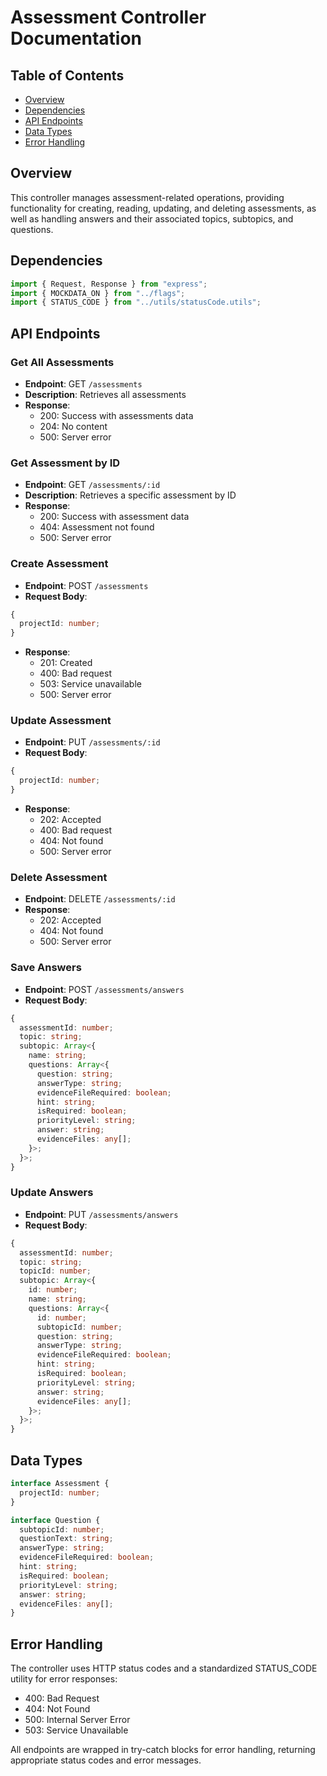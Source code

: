 # Assessment Controller Documentation

## Table of Contents
- [Overview](#overview)
- [Dependencies](#dependencies)
- [API Endpoints](#api-endpoints)
- [Data Types](#data-types)
- [Error Handling](#error-handling)

## Overview
This controller manages assessment-related operations, providing functionality for creating, reading, updating, and deleting assessments, as well as handling answers and their associated topics, subtopics, and questions.

## Dependencies
```typescript
import { Request, Response } from "express";
import { MOCKDATA_ON } from "../flags";
import { STATUS_CODE } from "../utils/statusCode.utils";
```

## API Endpoints

### Get All Assessments
- **Endpoint**: GET `/assessments`
- **Description**: Retrieves all assessments
- **Response**: 
  - 200: Success with assessments data
  - 204: No content
  - 500: Server error

### Get Assessment by ID
- **Endpoint**: GET `/assessments/:id`
- **Description**: Retrieves a specific assessment by ID
- **Response**: 
  - 200: Success with assessment data
  - 404: Assessment not found
  - 500: Server error

### Create Assessment
- **Endpoint**: POST `/assessments`
- **Request Body**:
```typescript
{
  projectId: number;
}
```
- **Response**: 
  - 201: Created
  - 400: Bad request
  - 503: Service unavailable
  - 500: Server error

### Update Assessment
- **Endpoint**: PUT `/assessments/:id`
- **Request Body**:
```typescript
{
  projectId: number;
}
```
- **Response**: 
  - 202: Accepted
  - 400: Bad request
  - 404: Not found
  - 500: Server error

### Delete Assessment
- **Endpoint**: DELETE `/assessments/:id`
- **Response**: 
  - 202: Accepted
  - 404: Not found
  - 500: Server error

### Save Answers
- **Endpoint**: POST `/assessments/answers`
- **Request Body**:
```typescript
{
  assessmentId: number;
  topic: string;
  subtopic: Array<{
    name: string;
    questions: Array<{
      question: string;
      answerType: string;
      evidenceFileRequired: boolean;
      hint: string;
      isRequired: boolean;
      priorityLevel: string;
      answer: string;
      evidenceFiles: any[];
    }>;
  }>;
}
```

### Update Answers
- **Endpoint**: PUT `/assessments/answers`
- **Request Body**:
```typescript
{
  assessmentId: number;
  topic: string;
  topicId: number;
  subtopic: Array<{
    id: number;
    name: string;
    questions: Array<{
      id: number;
      subtopicId: number;
      question: string;
      answerType: string;
      evidenceFileRequired: boolean;
      hint: string;
      isRequired: boolean;
      priorityLevel: string;
      answer: string;
      evidenceFiles: any[];
    }>;
  }>;
}
```

## Data Types
```typescript
interface Assessment {
  projectId: number;
}

interface Question {
  subtopicId: number;
  questionText: string;
  answerType: string;
  evidenceFileRequired: boolean;
  hint: string;
  isRequired: boolean;
  priorityLevel: string;
  answer: string;
  evidenceFiles: any[];
}
```

## Error Handling
The controller uses HTTP status codes and a standardized STATUS_CODE utility for error responses:
- 400: Bad Request
- 404: Not Found
- 500: Internal Server Error
- 503: Service Unavailable

All endpoints are wrapped in try-catch blocks for error handling, returning appropriate status codes and error messages.
